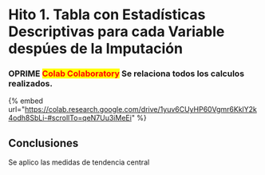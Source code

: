 # Hito 1. Tabla con Estadísticas Descriptivas para cada Variable despúes de la Imputación

### OPRIME <mark style="color:red;">**Colab Colaboratory**</mark> Se relaciona todos los calculos realizados.

{% embed url="https://colab.research.google.com/drive/1yuv6CUyHP60Vgmr6KklY2k4odh8SbLi-#scrollTo=qeN7Uu3iMeEi" %}

## Conclusiones

Se aplico las medidas de tendencia central

